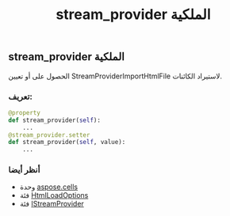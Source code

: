 ﻿---
title: stream_provider الملكية
second_title: Aspose.Cells for Python via .NET API المراجع
description:
type: docs
weight: 350
url: /ar/python-net/aspose.cells/htmlloadoptions/stream_provider/
is_root: false
---
##  stream_provider الملكية

الحصول على أو تعيين StreamProviderImportHtmlFile لاستيراد الكائنات.
###  تعريف:
```python
@property
def stream_provider(self):
    ...
@stream_provider.setter
def stream_provider(self, value):
    ...
```

###  أنظر أيضا
* وحدة [aspose.cells](../../)
* فئة [HtmlLoadOptions](/cells/ar/python-net/aspose.cells/htmlloadoptions)
* فئة [IStreamProvider](/cells/ar/python-net/aspose.cells/istreamprovider)
